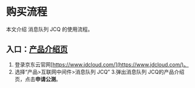# 购买流程

本文介绍 消息队列 JCQ 的使用流程。

## 入口：[产品介绍页](https://www.jdcloud.com/products/jcq)
1. 登录京东云官网[https://www.jdcloud.com/](https://www.jdcloud.com/)。
2. 选择“产品>互联网中间件>消息队列 JCQ”
3.弹出消息队列 JCQ的产品介绍页，点击**申请公测**。
